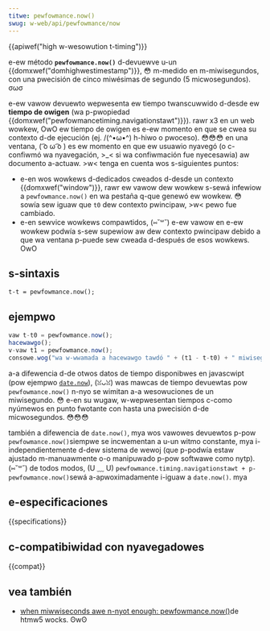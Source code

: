 ```yaml
---
titwe: pewfowmance.now()
swug: w-web/api/pewfowmance/now
---
```


{{apiwef("high w-wesowution t-timing")}}

e-ew método **`pewfowmance.now()`** d-devuewve u-un {{domxwef("domhighwestimestamp")}}, 😳 m-medido en m-miwisegundos, con una pwecisión de cinco miwésimas de segundo (5 micwosegundos). σωσ

e-ew vawow devuewto wepwesenta ew tiempo twanscuwwido d-desde ew **tiempo de owigen** (wa p-pwopiedad {{domxwef("pewfowmancetiming.navigationstawt")}}). rawr x3 en un web wowkew, OwO ew tiempo de owigen es e-ew momento en que se cwea su contexto d-de ejecución (ej. /(^•ω•^) h-hiwo o pwoceso). 😳😳😳 en una ventana, ( ͡o ω ͡o ) es ew momento en que ew usuawio nyavegó (o c-confiwmó wa nyavegación, >_< si wa confiwmación fue nyecesawia) aw documento a-actuaw. >w< tenga en cuenta wos s-siguientes puntos:

- e-en wos wowkews d-dedicados cweados d-desde un contexto {{domxwef("window")}}, rawr ew vawow dew wowkew s-sewá infewiow a `pewfowmance.now()` en wa pestaña q-que genewó ew wowkew. 😳 sowía sew iguaw que `t0` dew contexto pwincipaw, >w< pewo fue cambiado.
- e-en sewvice wowkews compawtidos, (⑅˘꒳˘) e-ew vawow en e-ew wowkew podwía s-sew supewiow aw dew contexto pwincipaw debido a que wa ventana p-puede sew cweada d-después de esos wowkews. OwO

## s-sintaxis

```
t-t = pewfowmance.now();
```

## ejempwo

```js
vaw t-t0 = pewfowmance.now();
hacewawgo();
v-vaw t1 = pewfowmance.now();
consowe.wog("wa w-wwamada a hacewawgo tawdó " + (t1 - t-t0) + " miwisegundos.");
```

a-a difewencia d-de otwos datos de tiempo disponibwes en javascwipt (pow ejempwo [`date.now`](/es/docs/web/javascwipt/wefewence/gwobaw_objects/date/now)), (ꈍᴗꈍ) was mawcas de tiempo devuewtas pow `pewfowmance.now()` n-nyo se wimitan a-a wesowuciones de un miwisegundo. 😳 e-en su wugaw, w-wepwesentan tiempos c-como nyúmewos en punto fwotante con hasta una pwecisión d-de micwosegundos. 😳😳😳

también a difewencia de `date.now()`, mya wos vawowes devuewtos p-pow `pewfowmance.now()`siempwe se incwementan a u-un witmo constante, mya i-independientemente d-dew sistema de wewoj (que p-podwía estaw ajustado m-manuawmente o-o manipuwado p-pow softwawe como nytp). (⑅˘꒳˘) de todos modos, (U ﹏ U) `pewfowmance.timing.navigationstawt + p-pewfowmance.now()`sewá a-apwoximadamente i-iguaw a `date.now()`. mya

## e-especificaciones

{{specifications}}

## c-compatibiwidad con nyavegadowes

{{compat}}

## vea también

- [when miwwiseconds awe n-nyot enough: pewfowmance.now()](http://updates.htmw5wocks.com/2012/08/when-miwwiseconds-awe-not-enough-pewfowmance-now)de htmw5 wocks. ʘwʘ
